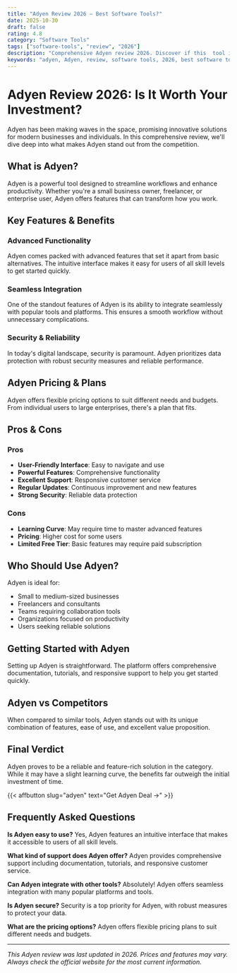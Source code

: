 ```yaml
---
title: "Adyen Review 2026 – Best Software Tools?"
date: 2025-10-30
draft: false
rating: 4.8
category: "Software Tools"
tags: ["software-tools", "review", "2026"]
description: "Comprehensive Adyen review 2026. Discover if this  tool is the best choice for your needs."
keywords: "adyen, Adyen, review, software tools, 2026, best software tools"
---
```


# Adyen Review 2026: Is It Worth Your Investment?

Adyen has been making waves in the  space, promising innovative solutions for modern businesses and individuals. In this comprehensive review, we'll dive deep into what makes Adyen stand out from the competition.

## What is Adyen?

Adyen is a powerful  tool designed to streamline workflows and enhance productivity. Whether you're a small business owner, freelancer, or enterprise user, Adyen offers features that can transform how you work.

## Key Features & Benefits

### Advanced Functionality
Adyen comes packed with advanced features that set it apart from basic alternatives. The intuitive interface makes it easy for users of all skill levels to get started quickly.

### Seamless Integration
One of the standout features of Adyen is its ability to integrate seamlessly with popular tools and platforms. This ensures a smooth workflow without unnecessary complications.

### Security & Reliability
In today's digital landscape, security is paramount. Adyen prioritizes data protection with robust security measures and reliable performance.

## Adyen Pricing & Plans

Adyen offers flexible pricing options to suit different needs and budgets. From individual users to large enterprises, there's a plan that fits.

## Pros & Cons

### Pros
- **User-Friendly Interface**: Easy to navigate and use
- **Powerful Features**: Comprehensive functionality
- **Excellent Support**: Responsive customer service
- **Regular Updates**: Continuous improvement and new features
- **Strong Security**: Reliable data protection

### Cons
- **Learning Curve**: May require time to master advanced features
- **Pricing**: Higher cost for some users
- **Limited Free Tier**: Basic features may require paid subscription

## Who Should Use Adyen?

Adyen is ideal for:
- Small to medium-sized businesses
- Freelancers and consultants
- Teams requiring collaboration tools
- Organizations focused on productivity
- Users seeking reliable  solutions

## Getting Started with Adyen

Setting up Adyen is straightforward. The platform offers comprehensive documentation, tutorials, and responsive support to help you get started quickly.

## Adyen vs Competitors

When compared to similar tools, Adyen stands out with its unique combination of features, ease of use, and excellent value proposition.

## Final Verdict

Adyen proves to be a reliable and feature-rich solution in the  category. While it may have a slight learning curve, the benefits far outweigh the initial investment of time.

{{< affbutton slug="adyen" text="Get Adyen Deal →" >}}

## Frequently Asked Questions

**Is Adyen easy to use?**
Yes, Adyen features an intuitive interface that makes it accessible to users of all skill levels.

**What kind of support does Adyen offer?**
Adyen provides comprehensive support including documentation, tutorials, and responsive customer service.

**Can Adyen integrate with other tools?**
Absolutely! Adyen offers seamless integration with many popular platforms and tools.

**Is Adyen secure?**
Security is a top priority for Adyen, with robust measures to protect your data.

**What are the pricing options?**
Adyen offers flexible pricing plans to suit different needs and budgets.

---

*This Adyen review was last updated in 2026. Prices and features may vary. Always check the official website for the most current information.*
